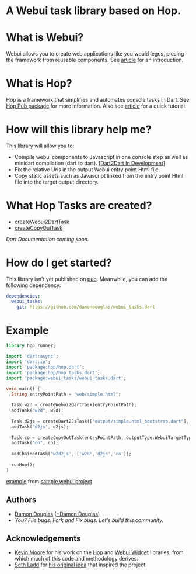 A Webui task library based on Hop.
==================================

# What is Webui?

Webui allows you to create web applications like you would legos, piecing the framework from reusable components.
See [article](http://www.dartlang.org/articles/web-ui/) for an introduction.

# What is Hop?

Hop is a framework that simplifies and automates console tasks in Dart.  See [Hop Pub package](http://pub.dartlang.org/packages/hop) for more information.  Also see [article](https://github.com/kevmoo/bot.dart/wiki/Using-Hop%2C-Part-1%3A-Building-and-Running-Your-First-Hop-Task-Application) for a quick tutorial.

# How will this library help me?

This library will allow you to:
* Compile webui components to Javascript in one console step as well as minidart compilation (dart to dart). [[Dart2Dart In Development](https://github.com/damondouglas/webui_tasks.dart/issues/milestones)]
* Fix the relative Urls in the output Webui entry point Html file.
* Copy static assets such as Javascript linked from the entry point Html file into the target output directory.

# What Hop Tasks are created?
* [createWebui2DartTask](https://github.com/damondouglas/webui_tasks.dart/blob/master/lib/webui_tasks.dart#L22)
* [createCopyOutTask](https://github.com/damondouglas/webui_tasks.dart/blob/master/lib/webui_tasks.dart#L40)

_Dart Documentation coming soon._

# How do I get started?

This library isn't yet published on [pub](http://http://pub.dartlang.org/).  Meanwhile, you can add the following dependency:

```yaml
dependencies:
  webui_tasks:
    git: https://github.com/damondouglas/webui_tasks.dart
```

# Example

```dart
library hop_runner;

import 'dart:async';
import 'dart:io';
import 'package:hop/hop.dart';
import 'package:hop/hop_tasks.dart';
import 'package:webui_tasks/webui_tasks.dart';

void main() {
  String entryPointPath = "web/simple.html";
  
  Task w2d = createWebui2DartTask(entryPointPath);
  addTask("w2d", w2d);
  
  Task d2js = createDart2JsTask(["output/simple.html_bootstrap.dart"], liveTypeAnalysis: true, rejectDeprecatedFeatures: true);
  addTask("d2js", d2js);
  
  Task co = createCopyOutTask(entryPointPath, outputType:WebuiTargetType.JS);
  addTask("co", co);
  
  addChainedTask('w2d2js', ['w2d','d2js','co']);
  
  runHop();
}
```
[example](https://github.com/damondouglas/webui_tasks.dart/blob/master/example/simple/tool/hop_runner.dart) from [sample webui project](https://github.com/damondouglas/webui_tasks.dart/tree/master/example/simple)

## Authors
 * [Damon Douglas](https://github.com/damondouglas) ([+Damon Douglas](https://plus.google.com/u/0/108940381045821372455/))
 * _You? File bugs. Fork and Fix bugs. Let's build this community._

## Acknowledgements
* [Kevin Moore](https://github.com/kevmoo) for his work on the [Hop](https://github.com/kevmoo/hop.dart) and [Webui Widget](https://github.com/kevmoo/widget.dart) libraries, from which much of this code and methodology derives.
* [Seth Ladd](https://github.com/sethladd) for [his original idea](https://groups.google.com/a/dartlang.org/d/msg/web-ui/Xvk3BU8NnxI/S13aR6zh3wYJ) that inspired the project.
